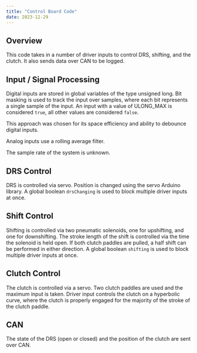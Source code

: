 ```yaml
---
title: "Control Board Code"
date: 2023-12-29
---
```


## Overview

This code takes in a number of driver inputs to control DRS, shifting, and the clutch. It also sends data over CAN to be logged.

## Input / Signal Processing

Digital inputs are stored in global variables of the type unsigned long. Bit masking is used to track the input over samples, where each bit represents a single sample of the input. An input with a value of ULONG_MAX is considered `true`, all other values are considered `false`.

This approach was chosen for its space efficiency and ability to debounce digital inputs.

Analog inputs use a rolling average filter.

The sample rate of the system is unknown.

## DRS Control

DRS is controlled via servo. Position is changed using the servo Arduino library. A global boolean `drsChanging` is used to block multiple driver inputs at once.

## Shift Control

Shifting is controlled via two pneumatic solenoids, one for upshifting, and one for downshifting. The stroke length of the shift is controlled via the time the solenoid is held open. If both clutch paddles are pulled, a half shift can be performed in either direction. A global boolean `shifting` is used to block multiple driver inputs at once.

## Clutch Control

The clutch is controlled via a servo. Two clutch paddles are used and the maximum input is taken. Driver input controls the clutch on a hyperbolic curve, where the clutch is properly engaged for the majority of the stroke of the clutch paddle. 

## CAN

The state of the DRS (open or closed) and the position of the clutch are sent over CAN.